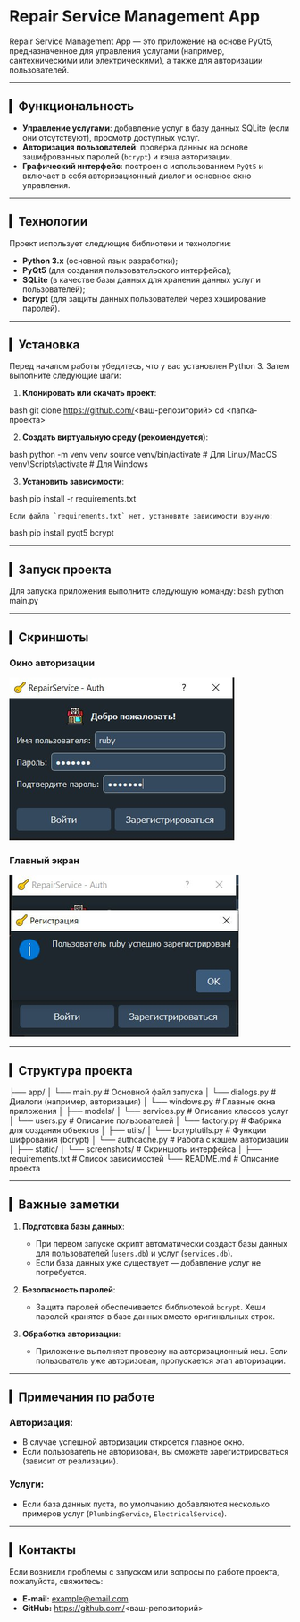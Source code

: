 # Repair Service Management App

Repair Service Management App — это приложение на основе PyQt5, предназначенное для управления услугами (например, сантехническими или электрическими), а также для авторизации пользователей.

---

## ▎Функциональность

- **Управление услугами**: добавление услуг в базу данных SQLite (если они отсутствуют), просмотр доступных услуг.
- **Авторизация пользователей**: проверка данных на основе зашифрованных паролей (`bcrypt`) и кэша авторизации.
- **Графический интерфейс**: построен с использованием `PyQt5` и включает в себя авторизационный диалог и основное окно управления.

---

## ▎Технологии

Проект использует следующие библиотеки и технологии:
- **Python 3.x** (основной язык разработки);
- **PyQt5** (для создания пользовательского интерфейса);
- **SQLite** (в качестве базы данных для хранения данных услуг и пользователей);
- **bcrypt** (для защиты данных пользователей через хэширование паролей).

---

## ▎Установка

Перед началом работы убедитесь, что у вас установлен Python 3. Затем выполните следующие шаги:

1. **Клонировать или скачать проект**:
    
bash
    git clone https://github.com/<ваш-репозиторий>
    cd <папка-проекта>
    

2. **Создать виртуальную среду (рекомендуется)**:
    
bash
    python -m venv venv
    source venv/bin/activate    # Для Linux/MacOS
    venv\Scripts\activate       # Для Windows
    

3. **Установить зависимости**:
    
bash
    pip install -r requirements.txt
    

    Если файла `requirements.txt` нет, установите зависимости вручную:
    
bash
    pip install pyqt5 bcrypt
    

---

## ▎Запуск проекта

Для запуска приложения выполните следующую команду:
bash
python main.py

---

## ▎Скриншоты

### Окно авторизации
![Auth Dialog Screenshot](screenshots/1.jpg)

### Главный экран
![Main Window Screenshot](screenshots/2.jpg)

---

## ▎Структура проекта


├── app/
│   └── main.py               # Основной файл запуска
│   └── dialogs.py            # Диалоги (например, авторизация)
│   └── windows.py            # Главные окна приложения
│
├── models/
│   └── services.py           # Описание классов услуг
│   └── users.py              # Описание пользователей
│   └── factory.py            # Фабрика для создания объектов
│
├── utils/
│   └── bcryptutils.py       # Функции шифрования (bcrypt)
│   └── authcache.py         # Работа с кэшем авторизации
│
├── static/
│   └── screenshots/          # Скриншоты интерфейса
│
├── requirements.txt          # Список зависимостей
└── README.md                 # Описание проекта

---

## ▎Важные заметки

1. **Подготовка базы данных**:
   - При первом запуске скрипт автоматически создаст базы данных для пользователей (`users.db`) и услуг (`services.db`).
   - Если база данных уже существует — добавление услуг не потребуется.

2. **Безопасность паролей**:
   - Защита паролей обеспечивается библиотекой `bcrypt`. Хеши паролей хранятся в базе данных вместо оригинальных строк.

3. **Обработка авторизации**:
   - Приложение выполняет проверку на авторизационный кеш. Если пользователь уже авторизован, пропускается этап авторизации.

---

## ▎Примечания по работе

### Авторизация:
- В случае успешной авторизации откроется главное окно.
- Если пользователь не авторизован, вы сможете зарегистрироваться (зависит от реализации).

### Услуги:
- Если база данных пуста, по умолчанию добавляются несколько примеров услуг (`PlumbingService`, `ElectricalService`).

---

## ▎Контакты

Если возникли проблемы с запуском или вопросы по работе проекта, пожалуйста, свяжитесь:

- **E-mail:** [example@email.com](mailto:example@email.com)
- **GitHub:** https://github.com/<ваш-репозиторий>
